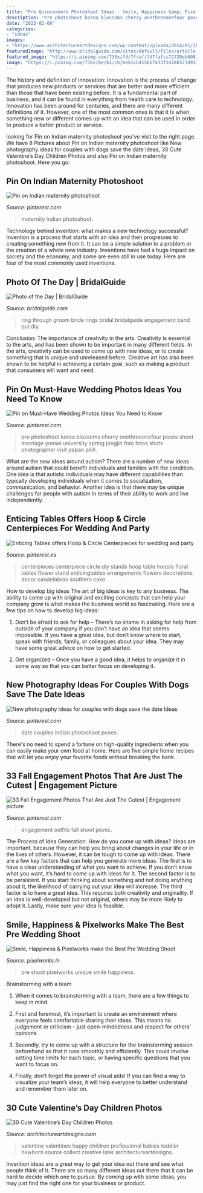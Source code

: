 ```yaml
---
title: "Pre Quinceanera Photoshoot Ideas : Smile, Happiness &amp; Pixelworks Make The Best Pre Wedding Shoot"
description: "Pre photoshoot korea blossoms cherry onethreeonefour poses shoot marriage yonsei university spring jongjin foto fotos shots photographer visit papan pilih"
date: "2023-02-09"
categories:
- "ideas"
images:
- "https://www.architectureartdesigns.com/wp-content/uploads/2014/01/2616.jpg"
featuredImage: "http://www.bridalguide.com/sites/default/files/article-images/PHOTO-OF-THE-DAY/bride-groom-through-ring-2.jpg"
featured_image: "https://i.pinimg.com/736x/fd/7f/af/fd7fafcc72720eb60811b7aff41a5162--harp-maternity.jpg"
image: "https://i.pinimg.com/736x/be/b1/cb/beb1cb4156b7433f24286573d9135e80.jpg"
---
```



The history and definition of innovation:
Innovation is the process of change that produces new products or services that are better and more efficient than those that have been existing before. It is a fundamental part of business, and it can be found in everything from health care to technology. Innovation has been around for centuries, and there are many different definitions of it. However, one of the most common ones is that it is when something new or different comes up with an idea that can be used in order to produce a better product or service.

	

		
looking for Pin on Indian maternity photoshoot you've visit to the right page. We have 8 Pictures about Pin on Indian maternity photoshoot like New photography ideas for couples with dogs save the date Ideas, 30 Cute Valentine’s Day Children Photos and also Pin on Indian maternity photoshoot. Here you go:
		
    
## Pin On Indian Maternity Photoshoot

<img loading=lazy src="https://i.pinimg.com/736x/fd/7f/af/fd7fafcc72720eb60811b7aff41a5162--harp-maternity.jpg" onerror="this.onerror=null;this.src='https://tse4.mm.bing.net/th?id=OIP.LXm2EJdkkR1grGf8SWKzZwHaLG&amp;pid=15.1';" alt="Pin on Indian maternity photoshoot">

_Source: pinterest.com_

>maternity indian photoshoot. 

	

Technology behind invention: what makes a new technology successful?
Invention is a process that starts with an idea and then progresses to creating something new from it. It can be a simple solution to a problem or the creation of a whole new industry. Inventions have had a huge impact on society and the economy, and some are even still in use today. Here are four of the most commonly used inventions.

    
## Photo Of The Day | BridalGuide

<img loading=lazy src="http://www.bridalguide.com/sites/default/files/article-images/PHOTO-OF-THE-DAY/bride-groom-through-ring-2.jpg" onerror="this.onerror=null;this.src='https://tse4.mm.bing.net/th?id=OIP.OAgt0LBS284IuA64hnM36QHaJ4&amp;pid=15.1';" alt="Photo of the Day | BridalGuide">

_Source: bridalguide.com_

>ring through groom bride rings bridal bridalguide engagement band put diy. 

	

Conclusion: The importance of creativity in the arts.
Creativity is essential to the arts, and has been shown to be important in many different fields. In the arts, creativity can be used to come up with new ideas, or to create something that is unique and unreleased before. Creative art has also been shown to be helpful in achieving a certain goal, such as making a product that consumers will want and need.

    
## Pin On Must-Have Wedding Photos Ideas You Need To Know

<img loading=lazy src="https://i.pinimg.com/736x/9b/2d/bf/9b2dbf44a080df36c539fce38a19ccae.jpg" onerror="this.onerror=null;this.src='https://tse3.mm.bing.net/th?id=OIP.sR_XjhN_sQiWe5dr0AsPxgHaLF&amp;pid=15.1';" alt="Pin on Must-Have Wedding Photos Ideas You Need to Know">

_Source: pinterest.com_

>pre photoshoot korea blossoms cherry onethreeonefour poses shoot marriage yonsei university spring jongjin foto fotos shots photographer visit papan pilih. 

	

What are the new ideas around autism?
There are a number of new ideas around autism that could benefit individuals and families with the condition. One idea is that autistic individuals may have different capabilities than typically developing individuals when it comes to socialization, communication, and behavior. Another idea is that there may be unique challenges for people with autism in terms of their ability to work and live independently.

    
## Enticing Tables Offers Hoop &amp; Circle Centerpieces For Wedding And Party

<img loading=lazy src="https://i.pinimg.com/736x/f4/7e/2a/f47e2a80210cf3725dd3597e580b6803.jpg" onerror="this.onerror=null;this.src='https://tse1.mm.bing.net/th?id=OIP.ju0QEu4GnuEy5iAfDyN8qAHaJ3&amp;pid=15.1';" alt="Enticing Tables offers Hoop &amp; Circle Centerpieces for wedding and party">

_Source: pinterest.es_

>centerpieces centerpiece circle diy stands hoop table hoopla floral tables flower stand enticingtables arrangements flowers decorations decor candelabras southern cake. 

	

How to develop big ideas
The art of big ideas is key to any business. The ability to come up with original and exciting concepts that can help your company grow is what makes the business world so fascinating. Here are a few tips on how to develop big ideas:
1. Don’t be afraid to ask for help – There’s no shame in asking for help from outside of your company if you don’t have an idea that seems impossible. If you have a great idea, but don’t know where to start, speak with friends, family, or colleagues about your idea. They may have some great advice on how to get started.

2. Get organized – Once you have a good idea, it helps to organize it in some way so that you can better focus on developing it.

    
## New Photography Ideas For Couples With Dogs Save The Date Ideas

<img loading=lazy src="https://i.pinimg.com/736x/be/b1/cb/beb1cb4156b7433f24286573d9135e80.jpg" onerror="this.onerror=null;this.src='https://tse1.mm.bing.net/th?id=OIP.b47NCGsGRxnkuWeLmGDfMwAAAA&amp;pid=15.1';" alt="New photography ideas for couples with dogs save the date Ideas">

_Source: pinterest.com_

>date couples indian photoshoot poses. 

	

There's no need to spend a fortune on high-quality ingredients when you can easily make your own food at home. Here are five simple home recipes that will let you enjoy your favorite foods without breaking the bank.

    
## 33 Fall Engagement Photos That Are Just The Cutest | Engagement Picture

<img loading=lazy src="https://i.pinimg.com/736x/32/97/ee/3297ee0109ffdf5ad3e0b44c39a4ba0e--engagement-shoot-outfits-picnic-engagement.jpg" onerror="this.onerror=null;this.src='https://tse3.mm.bing.net/th?id=OIP.aLUeimoRkgob7wErHMCFIAHaLG&amp;pid=15.1';" alt="33 Fall Engagement Photos That Are Just The Cutest | Engagement picture">

_Source: pinterest.com_

>engagement outfits fall shoot picnic. 

	

The Process of Idea Generation: How do you come up with ideas?
Ideas are important, because they can help you bring about changes in your life or in the lives of others. However, it can be tough to come up with ideas. There are a few key factors that can help you generate more ideas. The first is to have a clear understanding of what you want to achieve. If you don’t know what you want, it’s hard to come up with ideas for it. The second factor is to be persistent. If you start thinking about something and not doing anything about it, the likelihood of carrying out your idea will increase. The third factor is to have a great idea. This requires both creativity and originality. If an idea is well-developed but not original, others may be more likely to adopt it. Lastly, make sure your idea is feasible.

    
## Smile, Happiness &amp; Pixelworks Make The Best Pre Wedding Shoot

<img loading=lazy src="https://www.pixelworks.in/wp-content/uploads/2017/10/feature-image-best-pre-wedding-shoot.jpg" onerror="this.onerror=null;this.src='https://tse4.mm.bing.net/th?id=OIP.dMIXtKXW6jtO2GyM4Gg5SwHaE8&amp;pid=15.1';" alt="Smile, Happiness &amp; Pixelworks make the Best Pre Wedding Shoot">

_Source: pixelworks.in_

>pre shoot pixelworks unique smile happiness. 

	

Brainstorming with a team
1. When it comes to brainstorming with a team, there are a few things to keep in mind.
2. First and foremost, it’s important to create an environment where everyone feels comfortable sharing their ideas. This means no judgement or criticism – just open-mindedness and respect for others’ opinions.

3. Secondly, try to come up with a structure for the brainstorming session beforehand so that it runs smoothly and efficiently. This could involve setting time limits for each topic, or having specific questions that you want to focus on.

4. Finally, don’t forget the power of visual aids! If you can find a way to visualize your team’s ideas, it will help everyone to better understand and remember them later on.

    
## 30 Cute Valentine’s Day Children Photos

<img loading=lazy src="https://www.architectureartdesigns.com/wp-content/uploads/2014/01/2616.jpg" onerror="this.onerror=null;this.src='https://tse3.mm.bing.net/th?id=OIP.H515ev1hxYxs8YqHScxZMQHaLH&amp;pid=15.1';" alt="30 Cute Valentine’s Day Children Photos">

_Source: architectureartdesigns.com_

>valentine valentines happy children professional babies toddler newborn source collect creative later architectureartdesigns. 

	

Invention ideas are a great way to get your idea out there and see what people think of it. There are so many different ideas out there that it can be hard to decide which one to pursue. By coming up with some ideas, you may just find the right one for your business or product.

